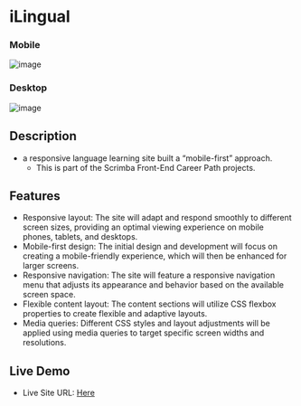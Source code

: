 # iLingual


### Mobile
![image](images/mobile.png)

### Desktop
![image](images/desktop.png)

## Description
+ a responsive language learning site built a “mobile-first” approach.
  + This is part of the Scrimba Front-End Career Path projects.

## Features
- Responsive layout: The site will adapt and respond smoothly to different screen sizes, providing an optimal viewing experience on mobile phones, tablets, and desktops.
- Mobile-first design: The initial design and development will focus on creating a mobile-friendly experience, which will then be enhanced for larger screens.
- Responsive navigation: The site will feature a responsive navigation menu that adjusts its appearance and behavior based on the available screen space.
- Flexible content layout: The content sections will utilize CSS flexbox properties to create flexible and adaptive layouts.
- Media queries: Different CSS styles and layout adjustments will be applied using media queries to target specific screen widths and resolutions.


## Live Demo

- Live Site URL: [Here](https://ilingual.netlify.app/)
